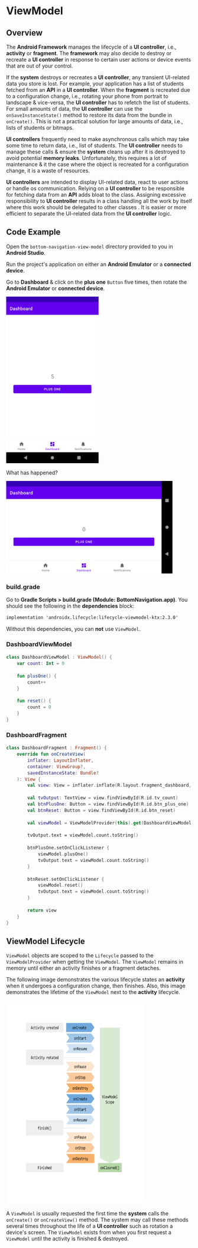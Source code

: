 # **ViewModel**

## Overview

The **Android Framework** manages the lifecycle of a **UI controller**, i.e., **activity** or **fragment**. The **framework** may also decide to destroy or recreate a **UI controller** in response to certain user actions or device events that are out of your control.

If the **system** destroys or recreates a **UI controller**, any transient UI-related data you store is lost. For example, your application has a list of students fetched from an **API** in a **UI controller**. When the **fragment** is recreated due to a configuration change, i.e., rotating your phone from portrait to landscape & vice-versa, the **UI controller** has to refetch the list of students. For small amounts of data, the **UI controller** can use the `onSaveInstanceState()` method to restore its data from the bundle in `onCreate()`. This is not a practical solution for large amounts of data, i.e., lists of students or bitmaps.

**UI controllers** frequently need to make asynchronous calls which may take some time to return data, i.e., list of students. The **UI controller** needs to manage these calls & ensure the **system** cleans up after it is destroyed to avoid potential **memory leaks**. Unfortunately, this requires a lot of maintenance & it the case where the object is recreated for a configuration change, it is a waste of resources.

**UI controllers** are intended to display UI-related data, react to user actions or handle os communication. Relying on a **UI controller** to be responsible for fetching data from an **API** adds bloat to the class. Assigning excessive responsibility to **UI controller** results in a class handling all the work by itself where this work should be delegated to other classes . It is easier or more efficient to separate the UI-related data from the **UI controller** logic.

## Code Example
Open the `bottom-navigation-view-model` directory provided to you in **Android Studio**. 

Run the project's application on either an **Android Emulator** or a **connected device**. 

Go to **Dashboard** & click on the **plus one** `Button` five times, then rotate the **Android Emulator** or **connected device**.

<img src="../resources/img/07-view-model/readme/mobile-example-1.png" width="250" height="450" />

What has happened?

<img src="../resources/img/07-view-model/readme/mobile-example-2.png" width="450" height="250" />

### build.grade

Go to **Gradle Scripts > build.grade (Module: BottomNavigation.app)**. You should see the following in the **dependencies** block:

```xml
implementation 'androidx.lifecycle:lifecycle-viewmodel-ktx:2.3.0'
```

Without this dependencies, you can **not** use `ViewModel`.

### DashboardViewModel
```kotlin
class DashboardViewModel : ViewModel() {
    var count: Int = 0

    fun plusOne() {
        count++
    }

    fun reset() {
        count = 0
    }
}
```

### DashboardFragment
```kotlin
class DashboardFragment : Fragment() {
    override fun onCreateView(
        inflater: LayoutInflater,
        container: ViewGroup?,
        savedInstanceState: Bundle?
    ): View {
        val view: View = inflater.inflate(R.layout.fragment_dashboard, container, false)

        val tvOutput: TextView = view.findViewById(R.id.tv_count)
        val btnPlusOne: Button = view.findViewById(R.id.btn_plus_one)
        val btnReset: Button = view.findViewById(R.id.btn_reset)

        val viewModel = ViewModelProvider(this).get(DashboardViewModel::class.java)

        tvOutput.text = viewModel.count.toString()

        btnPlusOne.setOnClickListener {
            viewModel.plusOne()
            tvOutput.text = viewModel.count.toString()
        }

        btnReset.setOnClickListener {
            viewModel.reset()
            tvOutput.text = viewModel.count.toString()
        }

        return view
    }
}
```

## ViewModel Lifecycle
`ViewModel` objects are scoped to the `Lifecycle` passed to the `ViewModelProvider` when getting the `ViewModel`. The `ViewModel` remains in memory until either an activity finishes or a fragment detaches.

The following image demonstrates the various lifecycle states an **activity** when it undergoes a configuration change, then finishes. Also, this image demonstrates the lifetime of the `ViewModel` next to the **activity** lifecycle. 

<img src="../resources/img/07-view-model/readme/view-model-lifecycle.png" width="375" height="550" />

A `ViewModel` is usually requested the first time the **system** calls the `onCreate()` or `onCreateView()` method. The system may call these methods several times throughout the life of a **UI controller** such as rotation a device's screen. The `ViewModel` exists from when you first request a `ViewModel` until the activity is finished & destroyed.